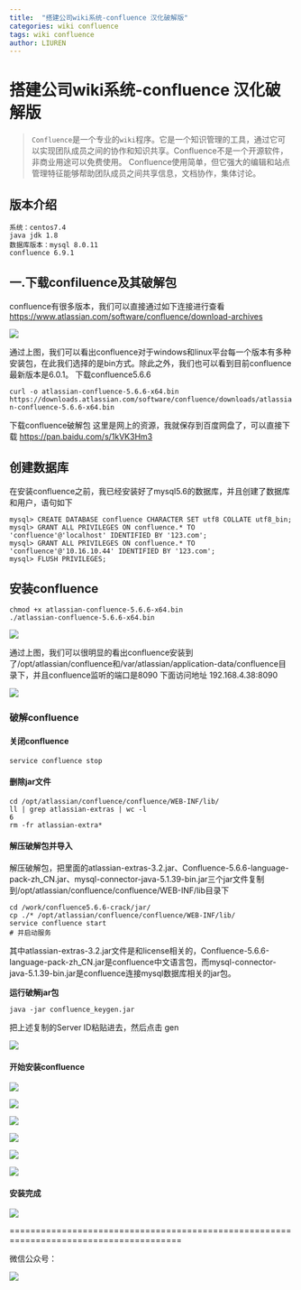 ```yaml
---
title:  "搭建公司wiki系统-confluence 汉化破解版"
categories: wiki confluence
tags: wiki confluence
author: LIUREN
---
```


# 搭建公司wiki系统-confluence 汉化破解版

> `Confluence`是一个专业的`wiki`程序。它是一个知识管理的工具，通过它可以实现团队成员之间的协作和知识共享。Confluence不是一个开源软件，非商业用途可以免费使用。
> Confluence使用简单，但它强大的编辑和站点管理特征能够帮助团队成员之间共享信息，文档协作，集体讨论。



## 版本介绍

```shell
系统：centos7.4
java jdk 1.8
数据库版本：mysql 8.0.11
confluence 6.9.1
```



## 一.下载confiluence及其破解包

confluence有很多版本，我们可以直接通过如下连接进行查看
<https://www.atlassian.com/software/confluence/download-archives>

![](https://www.codepeople.cn/imges/wiki/002.png)



通过上图，我们可以看出confluence对于windows和linux平台每一个版本有多种安装包，在此我们选择的是bin方式。除此之外，我们也可以看到目前confluence最新版本是6.0.1。
下载confluence5.6.6

`curl -o atlassian-confluence-5.6.6-x64.bin https://downloads.atlassian.com/software/confluence/downloads/atlassian-confluence-5.6.6-x64.bin`

下载confluence破解包
这里是网上的资源，我就保存到百度网盘了，可以直接下载
<https://pan.baidu.com/s/1kVK3Hm3>



## 创建数据库

在安装confluence之前，我已经安装好了mysql5.6的数据库，并且创建了数据库和用户，语句如下

```shell
mysql> CREATE DATABASE confluence CHARACTER SET utf8 COLLATE utf8_bin;
mysql> GRANT ALL PRIVILEGES ON confluence.* TO 'confluence'@'localhost' IDENTIFIED BY '123.com';
mysql> GRANT ALL PRIVILEGES ON confluence.* TO 'confluence'@'10.16.10.44' IDENTIFIED BY '123.com';
mysql> FLUSH PRIVILEGES;
```

## 安装confluence

```shell
chmod +x atlassian-confluence-5.6.6-x64.bin
./atlassian-confluence-5.6.6-x64.bin
```

![](https://www.codepeople.cn/imges/wiki/003.png)

通过上图，我们可以很明显的看出confluence安装到了/opt/atlassian/confluence和/var/atlassian/application-data/confluence目录下，并且confluence监听的端口是8090
下面访问地址 192.168.4.38:8090

![](https://www.codepeople.cn/imges/wiki/004.png)

### 破解confluence

#### 关闭confluence

```shell
service confluence stop
```

#### 删除jar文件

```shell
cd /opt/atlassian/confluence/confluence/WEB-INF/lib/
ll | grep atlassian-extras | wc -l
6
rm -fr atlassian-extra*
```

#### 解压破解包并导入

解压破解包，把里面的atlassian-extras-3.2.jar、Confluence-5.6.6-language-pack-zh_CN.jar、mysql-connector-java-5.1.39-bin.jar三个jar文件复制到/opt/atlassian/confluence/confluence/WEB-INF/lib目录下



```shell
cd /work/confluence5.6.6-crack/jar/
cp ./* /opt/atlassian/confluence/confluence/WEB-INF/lib/
service confluence start
# 并启动服务
```

其中atlassian-extras-3.2.jar文件是和license相关的，Confluence-5.6.6-language-pack-zh_CN.jar是confluence中文语言包，而mysql-connector-java-5.1.39-bin.jar是confluence连接mysql数据库相关的jar包。

**运行破解jar包**

```
java -jar confluence_keygen.jar
```

把上述复制的Server ID粘贴进去，然后点击 gen

![](https://www.codepeople.cn/imges/wiki/005.png)

#### 开始安装confluence

![](https://www.codepeople.cn/imges/wiki/006.png)

![](https://www.codepeople.cn/imges/wiki/007.png)

![](https://www.codepeople.cn/imges/wiki/008.png)

![](https://www.codepeople.cn/imges/wiki/009.png)

![](https://www.codepeople.cn/imges/wiki/010.png)

![](https://www.codepeople.cn/imges/wiki/011.png)

#### 安装完成

![](https://www.codepeople.cn/imges/wiki/012.png)

=======================================================================================

微信公众号：

![](https://www.codepeople.cn/imges/weixin_icon/weixin.jpg)